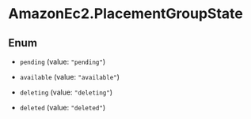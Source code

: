 # AmazonEc2.PlacementGroupState

## Enum


* `pending` (value: `"pending"`)

* `available` (value: `"available"`)

* `deleting` (value: `"deleting"`)

* `deleted` (value: `"deleted"`)


